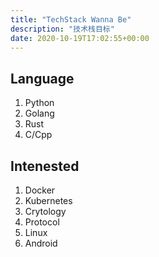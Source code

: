 ```yaml
---
title: "TechStack Wanna Be"
description: "技术栈目标"
date: 2020-10-19T17:02:55+00:00
---
```


## Language

1. Python
2. Golang
3. Rust
4. C/Cpp

## Intenested

1. Docker
2. Kubernetes
3. Crytology
4. Protocol
5. Linux
6. Android

